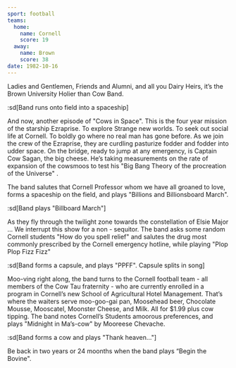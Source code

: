 ```yaml
---
sport: football
teams:
  home:
    name: Cornell
    score: 19
  away:
    name: Brown
    score: 38
date: 1982-10-16
---
```


Ladies and Gentlemen, Friends and Alumni, and all you Dairy Heirs, it’s the Brown University Holier than Cow Band.

:sd[Band runs onto field into a spaceship]

And now, another episode of "Cows in Space". This is the four year mission of the starship Ezraprise. To explore Strange new worlds. To seek out social life at Cornell. To boldly go where no real man has gone before. As we join the crew of the Ezraprise, they are curdling pasturize fodder and fodder into udder space. On the bridge, ready to jump at any emergency, is Captain Cow Sagan, the big cheese. He’s taking measurements on the rate of expansion of the cowsmoos to test his "Big Bang Theory of the procreation of the Universe" .

The band salutes that Cornell Professor whom we have all groaned to love, forms a spaceship on the field, and plays "Billions and Billionsboard March".

:sd[Band plays "Billboard March"]

As they fly through the twilight zone towards the constellation of Elsie Major … We interrupt this show for a non - sequitor. The band asks some random Cornell students "How do you spell relief" and salutes the drug most commonly prescribed by the Cornell emergency hotline, while playing "Plop Plop Fizz Fizz"

:sd[Band forms a capsule, and plays "PPFF". Capsule splits in song]

Moo-ving right along, the band turns to the Cornell football team - all members of the Cow Tau fraternity - who are currently enrolled in a program in Cornell’s new School of Agricultural Hotel Management. That’s where the waiters serve moo-goo-gai pan, Moosehead beer, Chocolate Mousse, Mooscatel, Moonster Cheese, and Milk. All for $1.99 plus cow tipping. The band notes Cornell’s Students amoorous preferences, and plays "Midnight in Ma’s-cow" by Mooreese Chevache.

:sd[Band forms a cow and plays "Thank heaven…"]

Be back in two years or 24 moonths when the band plays “Begin the Bovine".
